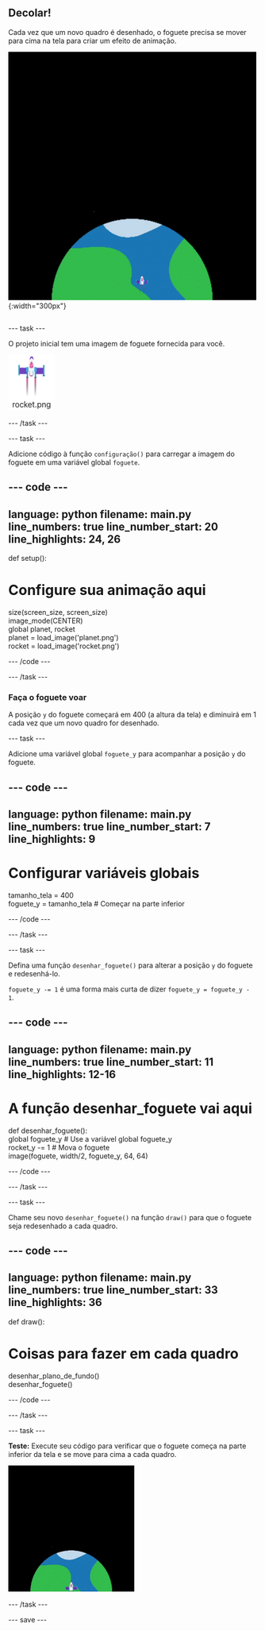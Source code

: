 ## Decolar!

<div style="display: flex; flex-wrap: wrap">
<div style="flex-basis: 200px; flex-grow: 1; margin-right: 15px;">
Cada vez que um novo quadro é desenhado, o foguete precisa se mover para cima na tela para criar um efeito de animação.
</div>
<div>

![Um foguete voando a uma velocidade constante de baixo para cima da tela.](images/fly.gif){:width="300px"}

</div>
</div>

--- task ---

O projeto inicial tem uma imagem de foguete fornecida para você.

![Imagem do foguete na galeria de imagens do editor de código.](images/rocket_image.png)

--- /task ---

--- task ---

Adicione código à função `configuração()` para carregar a imagem do foguete em uma variável global `foguete`.

--- code ---
---
language: python filename: main.py line_numbers: true line_number_start: 20
line_highlights: 24, 26
---

def setup():   
# Configure sua animação aqui   
size(screen_size, screen_size)   
image_mode(CENTER)   
global planet, rocket   
planet = load_image('planet.png')    
rocket = load_image('rocket.png')

--- /code ---

--- /task ---

### Faça o foguete voar

A posição `y` do foguete começará em 400 (a altura da tela) e diminuirá em 1 cada vez que um novo quadro for desenhado.

--- task ---

Adicione uma variável global `foguete_y` para acompanhar a posição `y` do foguete.

--- code ---
---
language: python filename: main.py line_numbers: true line_number_start: 7
line_highlights: 9
---

# Configurar variáveis globais
tamanho_tela = 400    
foguete_y = tamanho_tela  # Começar na parte inferior

--- /code ---

--- /task ---

--- task ---

Defina uma função `desenhar_foguete()` para alterar a posição `y` do foguete e redesenhá-lo.

`foguete_y -= 1` é uma forma mais curta de dizer `foguete_y = foguete_y - 1`.

--- code ---
---
language: python filename: main.py line_numbers: true line_number_start: 11
line_highlights: 12-16
---

# A função desenhar_foguete vai aqui
def desenhar_foguete():   
global foguete_y  # Use a variável global foguete_y    
rocket_y -= 1  # Mova o foguete    
image(foguete, width/2, foguete_y, 64, 64)


--- /code ---

--- /task ---

--- task ---

Chame seu novo `desenhar_foguete()` na função `draw()` para que o foguete seja redesenhado a cada quadro.

--- code ---
---
language: python filename: main.py line_numbers: true line_number_start: 33
line_highlights: 36
---

def draw():   
# Coisas para fazer em cada quadro   
desenhar_plano_de_fundo()   
desenhar_foguete()


--- /code ---

--- /task ---

--- task ---

**Teste:** Execute seu código para verificar que o foguete começa na parte inferior da tela e se move para cima a cada quadro.

![Animação do foguete voando até a metade da tela.](images/rocket_fly.gif)

--- /task ---

--- save ---
